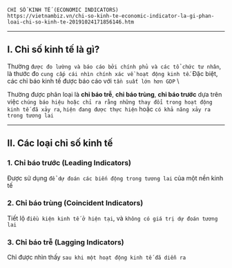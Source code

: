     CHỈ SỐ KINH TẾ (ECONOMIC INDICATORS)
    https://vietnambiz.vn/chi-so-kinh-te-economic-indicator-la-gi-phan-loai-chi-so-kinh-te-20191024171856146.htm

---

## I. Chỉ số kinh tế là gì?

Thường `được đo lường và báo cáo bởi chính phủ và các tổ chức tư nhân`, là thước đo `cung cấp cái nhìn chính xác về hoạt động kinh tế`. Đặc biệt, các chỉ báo kinh tế được báo cáo với `tần suất lớn hơn GDP` \

Thường được phân loại là **chỉ báo trễ**, **chỉ báo trùng**, **chỉ báo trước** dựa trên việc `chúng báo hiệu hoặc chỉ ra rằng những thay đổi trong hoạt động kinh tế đã xảy ra`, `hiện đang được thực hiện` hoặc `có khả năng xảy ra trong tương lai`

---

## II. Các loại chỉ số kinh tế

### 1. Chỉ báo trước (Leading Indicators)

Được sử dụng `để dự đoán các biến động trong tương lai` của một nền kinh tế

### 2. Chỉ báo trùng (Coincident Indicators)

Tiết lộ `điều kiện kinh tế ở hiện tại`, và `không có giá trị dự đoán tương lai`

### 3. Chỉ báo trễ (Lagging Indicators)

Chỉ được nhìn thấy `sau khi một hoạt động kinh tế đã diễn ra`
